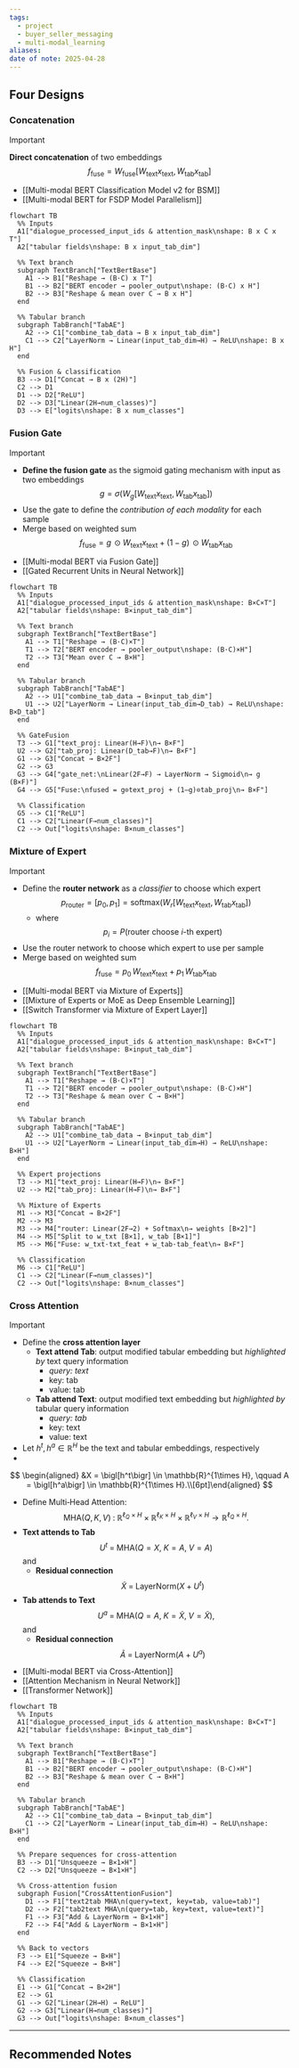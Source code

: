 ```yaml
---
tags:
  - project
  - buyer_seller_messaging
  - multi-modal_learning
aliases: 
date of note: 2025-04-28
---
```


## Four Designs

### Concatenation

>[!important]
>**Direct concatenation** of two embeddings
>$$
>f_{\text{fuse}} = W_{\text{fuse}}\left[  W_{\text{text}}x_{\text{text}},  W_{\text{tab}}x_{\text{tab}}  \right]
>$$

- [[Multi-modal BERT Classification Model v2 for BSM]]
- [[Multi-modal BERT for FSDP Model Parallelism]]


```mermaid
flowchart TB
  %% Inputs
  A1["dialogue_processed_input_ids & attention_mask\nshape: B x C x T"]
  A2["tabular fields\nshape: B x input_tab_dim"]

  %% Text branch
  subgraph TextBranch["TextBertBase"]
    A1 --> B1["Reshape → (B·C) x T"]
    B1 --> B2["BERT encoder → pooler_output\nshape: (B·C) x H"]
    B2 --> B3["Reshape & mean over C → B x H"]
  end

  %% Tabular branch
  subgraph TabBranch["TabAE"]
    A2 --> C1["combine_tab_data → B x input_tab_dim"]
    C1 --> C2["LayerNorm → Linear(input_tab_dim→H) → ReLU\nshape: B x H"]
  end

  %% Fusion & classification
  B3 --> D1["Concat → B x (2H)"]
  C2 --> D1
  D1 --> D2["ReLU"]
  D2 --> D3["Linear(2H→num_classes)"]
  D3 --> E["logits\nshape: B x num_classes"]
```

### Fusion Gate

>[!important]
>- **Define the fusion gate** as the sigmoid gating mechanism with input as two embeddings
>$$
>g =  \sigma \left(  W_{g}\left[ W_{\text{text}}x_{\text{text}},  W_{\text{tab}}x_{\text{tab}}  \right]\right) 
>$$
>- Use the gate to define the *contribution of each modality* for each sample
>- Merge based on weighted sum $$f_{\text{fuse}} = g\, \odot W_{\text{text}}x_{\text{text}} + (1 - g)\, \odot W_{\text{tab}}x_{\text{tab}}$$

- [[Multi-modal BERT via Fusion Gate]]
- [[Gated Recurrent Units in Neural Network]]

```mermaid
flowchart TB
  %% Inputs
  A1["dialogue_processed_input_ids & attention_mask\nshape: B×C×T"]
  A2["tabular fields\nshape: B×input_tab_dim"]

  %% Text branch
  subgraph TextBranch["TextBertBase"]
    A1 --> T1["Reshape → (B·C)×T"]
    T1 --> T2["BERT encoder → pooler_output\nshape: (B·C)×H"]
    T2 --> T3["Mean over C → B×H"]
  end

  %% Tabular branch
  subgraph TabBranch["TabAE"]
    A2 --> U1["combine_tab_data → B×input_tab_dim"]
    U1 --> U2["LayerNorm → Linear(input_tab_dim→D_tab) → ReLU\nshape: B×D_tab"]
  end

  %% GateFusion
  T3 --> G1["text_proj: Linear(H→F)\n→ B×F"]
  U2 --> G2["tab_proj: Linear(D_tab→F)\n→ B×F"]
  G1 --> G3["Concat → B×2F"]
  G2 --> G3
  G3 --> G4["gate_net:\nLinear(2F→F) → LayerNorm → Sigmoid\n→ g (B×F)"]
  G4 --> G5["Fuse:\nfused = g⊙text_proj + (1–g)⊙tab_proj\n→ B×F"]

  %% Classification
  G5 --> C1["ReLU"]
  C1 --> C2["Linear(F→num_classes)"]
  C2 --> Out["logits\nshape: B×num_classes"]
```

### Mixture of Expert

>[!important]
>- Define the **router network** as a *classifier* to choose which expert $$p_{\text{router}} = [p_{0}, p_{1}] =  \text{softmax} \left(  W_{r}\left[ W_{\text{text}}x_{\text{text}},  W_{\text{tab}}x_{\text{tab}}  \right]\right)$$ 
>	- where $$p_{i} = P\left( \text{router choose }i\text{-th expert} \right)$$
>- Use the router network to choose which expert to use per sample
>- Merge based on weighted sum $$f_{\text{fuse}} = p_{0}\, W_{\text{text}}x_{\text{text}} + p_{1}\, W_{\text{tab}}x_{\text{tab}}$$

- [[Multi-modal BERT via Mixture of Experts]]
- [[Mixture of Experts or MoE as Deep Ensemble Learning]]
- [[Switch Transformer via Mixture of Expert Layer]]

```mermaid
flowchart TB
  %% Inputs
  A1["dialogue_processed_input_ids & attention_mask\nshape: B×C×T"]
  A2["tabular fields\nshape: B×input_tab_dim"]

  %% Text branch
  subgraph TextBranch["TextBertBase"]
    A1 --> T1["Reshape → (B·C)×T"]
    T1 --> T2["BERT encoder → pooler_output\nshape: (B·C)×H"]
    T2 --> T3["Reshape & mean over C → B×H"]
  end

  %% Tabular branch
  subgraph TabBranch["TabAE"]
    A2 --> U1["combine_tab_data → B×input_tab_dim"]
    U1 --> U2["LayerNorm → Linear(input_tab_dim→H) → ReLU\nshape: B×H"]
  end

  %% Expert projections
  T3 --> M1["text_proj: Linear(H→F)\n→ B×F"]
  U2 --> M2["tab_proj: Linear(H→F)\n→ B×F"]

  %% Mixture of Experts
  M1 --> M3["Concat → B×2F"]
  M2 --> M3
  M3 --> M4["router: Linear(2F→2) + Softmax\n→ weights [B×2]"]
  M4 --> M5["Split to w_txt [B×1], w_tab [B×1]"]
  M5 --> M6["Fuse: w_txt·txt_feat + w_tab·tab_feat\n→ B×F"]

  %% Classification
  M6 --> C1["ReLU"]
  C1 --> C2["Linear(F→num_classes)"]
  C2 --> Out["logits\nshape: B×num_classes"]
```


### Cross Attention

>[!important]
>- Define the **cross attention layer** 
>	- **Text attend Tab**: output modified tabular embedding but *highlighted by* text query information
>		- *query: text*
>		- key: tab 
>		- value: tab
>	- **Tab attend Text**: output modified text embedding but *highlighted by* tabular query information
>		- *query: tab*
>		- key: text
>		- value: text
>- Let $h^t, h^a \in \mathbb{R}^H$ be the text and tabular embeddings, respectively
>- 
>$$
>\begin{aligned} 
>&X = \bigl[h^t\bigr] \in \mathbb{R}^{1\times H},  \qquad A = \bigl[h^a\bigr] \in \mathbb{R}^{1\times H}.\\[6pt]\end{aligned} 
>$$
>- Define Multi‐Head Attention:  $$\mathrm{MHA}(Q,K,V)\;:\;\mathbb{R}^{\ell_Q\times H}\times\mathbb{R}^{\ell_K\times H}\times\mathbb{R}^{\ell_V\times H} \to \mathbb{R}^{\ell_Q\times H}.$$
>- **Text attends to Tab** $$U^t \;=\;\mathrm{MHA}\bigl(Q = X,\;K = A,\;V = A\bigr)$$ and 
>	- **Residual connection** $$\widetilde X \;=\;\mathrm{LayerNorm}\bigl(X + U^t\bigr)$$
>- **Tab attends to Text** $$U^a \;=\;\mathrm{MHA}\bigl(Q = A,\;K = \widetilde X,\;V = \widetilde X\bigr),$$ and 
>	- **Residual connection** $$\widetilde A \;=\;\mathrm{LayerNorm}\bigl(A + U^a\bigr)$$


- [[Multi-modal BERT via Cross-Attention]]
- [[Attention Mechanism in Neural Network]]
- [[Transformer Network]]

```mermaid
flowchart TB
  %% Inputs
  A1["dialogue_processed_input_ids & attention_mask\nshape: B×C×T"]
  A2["tabular fields\nshape: B×input_tab_dim"]

  %% Text branch
  subgraph TextBranch["TextBertBase"]
    A1 --> B1["Reshape → (B·C)×T"]
    B1 --> B2["BERT encoder → pooler_output\nshape: (B·C)×H"]
    B2 --> B3["Reshape & mean over C → B×H"]
  end

  %% Tabular branch
  subgraph TabBranch["TabAE"]
    A2 --> C1["combine_tab_data → B×input_tab_dim"]
    C1 --> C2["LayerNorm → Linear(input_tab_dim→H) → ReLU\nshape: B×H"]
  end

  %% Prepare sequences for cross‐attention
  B3 --> D1["Unsqueeze → B×1×H"]
  C2 --> D2["Unsqueeze → B×1×H"]

  %% Cross‐attention fusion
  subgraph Fusion["CrossAttentionFusion"]
    D1 --> F1["text2tab MHA\n(query=text, key=tab, value=tab)"]
    D2 --> F2["tab2text MHA\n(query=tab, key=text, value=text)"]
    F1 --> F3["Add & LayerNorm → B×1×H"]
    F2 --> F4["Add & LayerNorm → B×1×H"]
  end

  %% Back to vectors
  F3 --> E1["Squeeze → B×H"]
  F4 --> E2["Squeeze → B×H"]

  %% Classification
  E1 --> G1["Concat → B×2H"]
  E2 --> G1
  G1 --> G2["Linear(2H→H) → ReLU"]
  G2 --> G3["Linear(H→num_classes)"]
  G3 --> Out["logits\nshape: B×num_classes"]
```






-----------
##  Recommended Notes